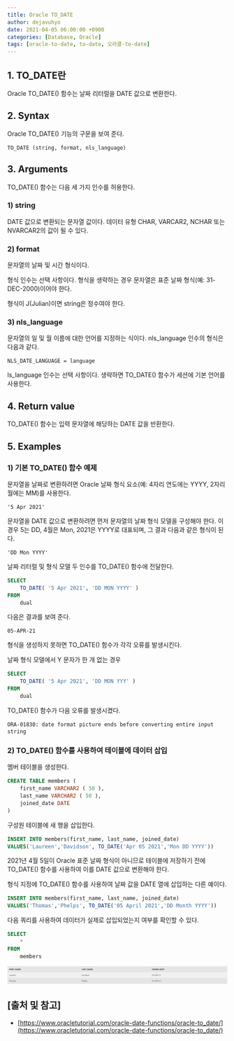```yaml
---
title: Oracle TO_DATE
author: dejavuhyo
date: 2021-04-05 06:00:00 +0900
categories: [Database, Oracle]
tags: [oracle-to-date, to-date, 오라클-to-date]
---
```


## 1. TO_DATE란
Oracle TO_DATE() 함수는 날짜 리터럴을 DATE 값으로 변환한다.

## 2. Syntax
Oracle TO_DATE() 기능의 구문을 보여 준다.

```text
TO_DATE (string, format, nls_language)
```

## 3. Arguments
TO_DATE() 함수는 다음 세 가지 인수를 허용한다.

### 1) string
DATE 값으로 변환되는 문자열 값이다. 데이터 유형 CHAR, VARCAR2, NCHAR 또는 NVARCAR2의 값이 될 수 있다.

### 2) format
문자열의 날짜 및 시간 형식이다.

형식 인수는 선택 사항이다. 형식을 생략하는 경우 문자열은 표준 날짜 형식(예: 31-DEC-2000)이어야 한다.

형식이 J(Julian)이면 string은 정수여야 한다.

### 3) nls_language
문자열의 일 및 월 이름에 대한 언어를 지정하는 식이다. nls_language 인수의 형식은 다음과 같다.

```text
NLS_DATE_LANGUAGE = language
```

ls_language 인수는 선택 사항이다. 생략하면 TO_DATE() 함수가 세션에 기본 언어를 사용한다.

## 4. Return value
TO_DATE() 함수는 입력 문자열에 해당하는 DATE 값을 반환한다.

## 5. Examples

### 1) 기본 TO_DATE() 함수 예제
문자열을 날짜로 변환하려면 Oracle 날짜 형식 요소(예: 4자리 연도에는 YYYY, 2자리 월에는 MM)를 사용한다.

```text
'5 Apr 2021'
```

문자열을 DATE 값으로 변환하려면 먼저 문자열의 날짜 형식 모델을 구성해야 한다. 이 경우 5는 DD, 4월은 Mon, 2021은 YYYY로 대표되며, 그 결과 다음과 같은 형식이 된다.

```text
'DD Mon YYYY'
```

날짜 리터럴 및 형식 모델 두 인수를 TO_DATE() 함수에 전달한다.

```sql
SELECT
    TO_DATE( '5 Apr 2021', 'DD MON YYYY' )
FROM
    dual
```

다음은 결과를 보여 준다.

```text
05-APR-21
```

형식을 생성하지 못하면 TO_DATE() 함수가 각각 오류를 발생시킨다.

날짜 형식 모델에서 Y 문자가 한 개 없는 경우

```sql
SELECT
    TO_DATE( '5 Apr 2021', 'DD MON YYY' )
FROM
    dual
```

TO_DATE() 함수가 다음 오류를 발생시켰다.

```text
ORA-01830: date format picture ends before converting entire input string
```

### 2) TO_DATE() 함수를 사용하여 테이블에 데이터 삽입
멤버 테이블을 생성한다.

```sql
CREATE TABLE members (
    first_name VARCHAR2 ( 50 ),
    last_name VARCHAR2 ( 50 ),
    joined_date DATE
)
```

구성원 테이블에 새 행을 삽입한다.

```sql
INSERT INTO members(first_name, last_name, joined_date)
VALUES('Laureen','Davidson', TO_DATE('Apr 05 2021','Mon DD YYYY'))
```

2021년 4월 5일이 Oracle 표준 날짜 형식이 아니므로 테이블에 저장하기 전에 TO_DATE() 함수를 사용하여 이를 DATE 값으로 변환해야 한다.

형식 지정에 TO_DATE() 함수를 사용하여 날짜 값을 DATE 열에 삽입하는 다른 예이다.

```sql
INSERT INTO members(first_name, last_name, joined_date)
VALUES('Thomas','Phelps', TO_DATE('05 April 2021','DD Month YYYY'))
```

다음 쿼리를 사용하여 데이터가 실제로 삽입되었는지 여부를 확인할 수 있다.

```sql
SELECT
    *
FROM
    members
```

![to-date-function-example](/assets/img/2021-04-05-oracle-to-date/to-date-function-example.png)

## [출처 및 참고]
* [https://www.oracletutorial.com/oracle-date-functions/oracle-to_date/](https://www.oracletutorial.com/oracle-date-functions/oracle-to_date/)
